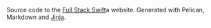 Source code to the [Full Stack Swift](https://www.fullstackswift.com/)a
website. Generated with Pelican, Markdown and 
[Jinja](https://www.fullstackpython.com/jinja2.html).
